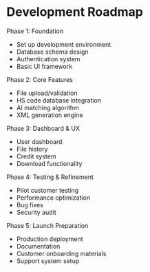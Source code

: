 # Development Roadmap

  Phase 1: Foundation 
  - Set up development environment
  - Database schema design
  - Authentication system
  - Basic UI framework

  Phase 2: Core Features 
  - File upload/validation
  - HS code database integration
  - AI matching algorithm
  - XML generation engine

  Phase 3: Dashboard & UX 
  - User dashboard
  - File history
  - Credit system
  - Download functionality

  Phase 4: Testing & Refinement 
  - Pilot customer testing
  - Performance optimization
  - Bug fixes
  - Security audit

  Phase 5: Launch Preparation 
  - Production deployment
  - Documentation
  - Customer onboarding materials
  - Support system setup
